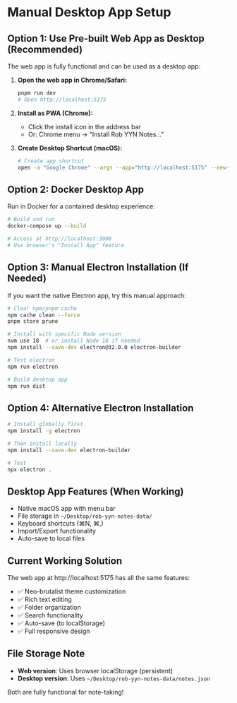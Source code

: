 # Manual Desktop App Setup

## Option 1: Use Pre-built Web App as Desktop (Recommended)

The web app is fully functional and can be used as a desktop app:

1. **Open the web app in Chrome/Safari:**
   ```bash
   pnpm run dev
   # Open http://localhost:5175
   ```

2. **Install as PWA (Chrome):**
   - Click the install icon in the address bar
   - Or: Chrome menu → "Install Rob YYN Notes..."

3. **Create Desktop Shortcut (macOS):**
   ```bash
   # Create app shortcut
   open -a "Google Chrome" --args --app="http://localhost:5175" --new-window
   ```

## Option 2: Docker Desktop App

Run in Docker for a contained desktop experience:

```bash
# Build and run
docker-compose up --build

# Access at http://localhost:3000
# Use browser's "Install App" feature
```

## Option 3: Manual Electron Installation (If Needed)

If you want the native Electron app, try this manual approach:

```bash
# Clear npm/pnpm cache
npm cache clean --force
pnpm store prune

# Install with specific Node version
nvm use 18  # or install Node 18 if needed
npm install --save-dev electron@32.0.0 electron-builder

# Test electron
npm run electron

# Build desktop app
npm run dist
```

## Option 4: Alternative Electron Installation

```bash
# Install globally first
npm install -g electron

# Then install locally
npm install --save-dev electron-builder

# Test
npx electron .
```

## Desktop App Features (When Working)

- Native macOS app with menu bar
- File storage in `~/Desktop/rob-yyn-notes-data/`
- Keyboard shortcuts (⌘N, ⌘,)
- Import/Export functionality
- Auto-save to local files

## Current Working Solution

The web app at http://localhost:5175 has all the same features:
- ✅ Neo-brutalist theme customization
- ✅ Rich text editing
- ✅ Folder organization
- ✅ Search functionality
- ✅ Auto-save (to localStorage)
- ✅ Full responsive design

## File Storage Note

- **Web version**: Uses browser localStorage (persistent)
- **Desktop version**: Uses `~/Desktop/rob-yyn-notes-data/notes.json`

Both are fully functional for note-taking!